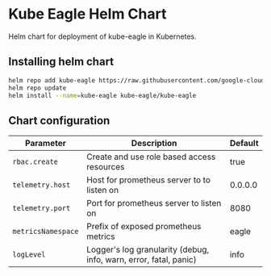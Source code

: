 # Kube Eagle Helm Chart

Helm chart for deployment of kube-eagle in Kubernetes.

## Installing helm chart

```bash
helm repo add kube-eagle https://raw.githubusercontent.com/google-cloud-tools/kube-eagle-helm-chart/master
helm repo update
helm install --name=kube-eagle kube-eagle/kube-eagle
```

## Chart configuration

| Parameter          | Description                                                       | Default |
| ------------------ | ----------------------------------------------------------------- | ------- |
| `rbac.create`      | Create and use role based access resources                        | true    |
| `telemetry.host`   | Host for prometheus server to to listen on                        | 0.0.0.0 |
| `telemetry.port`   | Port for prometheus server to listen on                           | 8080    |
| `metricsNamespace` | Prefix of exposed prometheus metrics                              | eagle   |
| `logLevel`         | Logger's log granularity (debug, info, warn, error, fatal, panic) | info    |
